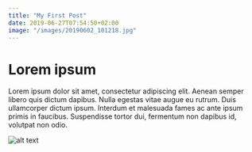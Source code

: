 ```yaml
---
title: "My First Post"
date: 2019-06-27T07:54:50+02:00
image: "/images/20190602_101218.jpg"
---
```


# Lorem ipsum
Lorem ipsum dolor sit amet, consectetur adipiscing elit. Aenean semper libero quis dictum dapibus. Nulla egestas vitae augue eu rutrum. Duis ullamcorper dictum ipsum. Interdum et malesuada fames ac ante ipsum primis in faucibus. Suspendisse tortor dui, fermentum non dapibus id, volutpat non odio.

![alt text](/images/20190602_104504.jpg "Logo Title Text 1")
